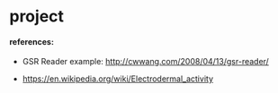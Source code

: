 # project




#### references:
- GSR Reader example:
http://cwwang.com/2008/04/13/gsr-reader/

- https://en.wikipedia.org/wiki/Electrodermal_activity
